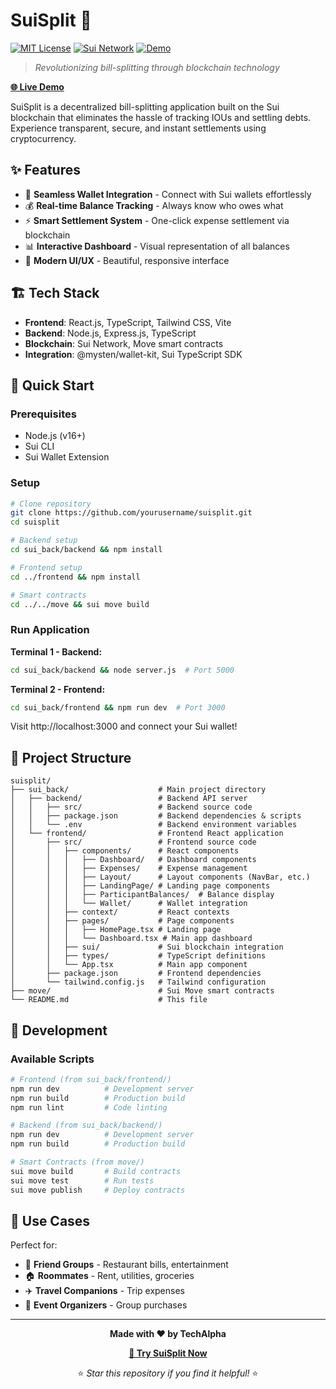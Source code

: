 # SuiSplit 🚀

[![MIT License](https://img.shields.io/badge/License-MIT-green.svg)](https://choosealicense.com/licenses/mit/)
[![Sui Network](https://img.shields.io/badge/Blockchain-Sui-blue.svg)](https://sui.io/)
[![Demo](https://img.shields.io/badge/Demo-Live-brightgreen.svg)](https://sui-split.vercel.app/)

> *Revolutionizing bill-splitting through blockchain technology*

**[🌐 Live Demo](https://sui-split.vercel.app/)**

SuiSplit is a decentralized bill-splitting application built on the Sui blockchain that eliminates the hassle of tracking IOUs and settling debts. Experience transparent, secure, and instant settlements using cryptocurrency.

## ✨ Features

- 🔐 **Seamless Wallet Integration** - Connect with Sui wallets effortlessly
- 💰 **Real-time Balance Tracking** - Always know who owes what
- ⚡ **Smart Settlement System** - One-click expense settlement via blockchain
- 📊 **Interactive Dashboard** - Visual representation of all balances
- 🎨 **Modern UI/UX** - Beautiful, responsive interface

## 🏗 Tech Stack

- **Frontend**: React.js, TypeScript, Tailwind CSS, Vite
- **Backend**: Node.js, Express.js, TypeScript
- **Blockchain**: Sui Network, Move smart contracts
- **Integration**: @mysten/wallet-kit, Sui TypeScript SDK

## 🚀 Quick Start

### Prerequisites
- Node.js (v16+)
- Sui CLI
- Sui Wallet Extension

### Setup
```bash
# Clone repository
git clone https://github.com/yourusername/suisplit.git
cd suisplit

# Backend setup
cd sui_back/backend && npm install

# Frontend setup  
cd ../frontend && npm install

# Smart contracts
cd ../../move && sui move build
```

### Run Application
**Terminal 1 - Backend:**
```bash
cd sui_back/backend && node server.js  # Port 5000
```

**Terminal 2 - Frontend:**
```bash
cd sui_back/frontend && npm run dev  # Port 3000
```

Visit http://localhost:3000 and connect your Sui wallet!

## 📁 Project Structure

```
suisplit/
├── sui_back/                    # Main project directory
│   ├── backend/                 # Backend API server
│   │   ├── src/                 # Backend source code
│   │   ├── package.json         # Backend dependencies & scripts
│   │   └── .env                 # Backend environment variables
│   └── frontend/                # Frontend React application
│       ├── src/                 # Frontend source code
│       │   ├── components/      # React components
│       │   │   ├── Dashboard/   # Dashboard components
│       │   │   ├── Expenses/    # Expense management
│       │   │   ├── Layout/      # Layout components (NavBar, etc.)
│       │   │   ├── LandingPage/ # Landing page components
│       │   │   ├── ParticipantBalances/  # Balance display
│       │   │   └── Wallet/      # Wallet integration
│       │   ├── context/         # React contexts
│       │   ├── pages/           # Page components
│       │   │   ├── HomePage.tsx # Landing page
│       │   │   └── Dashboard.tsx # Main app dashboard
│       │   ├── sui/             # Sui blockchain integration
│       │   ├── types/           # TypeScript definitions
│       │   └── App.tsx          # Main app component
│       ├── package.json         # Frontend dependencies
│       └── tailwind.config.js   # Tailwind configuration
├── move/                        # Sui Move smart contracts
└── README.md                    # This file
```

## 🧪 Development

### Available Scripts
```bash
# Frontend (from sui_back/frontend/)
npm run dev          # Development server
npm run build        # Production build
npm run lint         # Code linting

# Backend (from sui_back/backend/)
npm run dev          # Development server
npm run build        # Production build

# Smart Contracts (from move/)
sui move build       # Build contracts
sui move test        # Run tests
sui move publish     # Deploy contracts
```

## 🎯 Use Cases

Perfect for:
- 👥 **Friend Groups** - Restaurant bills, entertainment
- 🏠 **Roommates** - Rent, utilities, groceries
- ✈️ **Travel Companions** - Trip expenses
- 🎉 **Event Organizers** - Group purchases



---

<div align="center">
  <p><strong>Made with ❤️ by TechAlpha</strong></p>
  <p><strong><a href="https://sui-split.vercel.app/">🚀 Try SuiSplit Now</a></strong></p>
  
  ⭐ *Star this repository if you find it helpful!* ⭐
</div>
